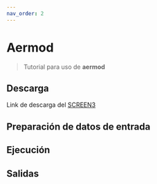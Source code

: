 ```yaml
---
nav_order: 2
---
```

# Aermod

> Tutorial para uso de **aermod**


## Descarga

Link de descarga del [SCREEN3](https://gaftp.epa.gov/Air/aqmg/SCRAM/models/screening/screen3/screen3.zip)

## Preparación de datos de entrada


## Ejecución


## Salidas


